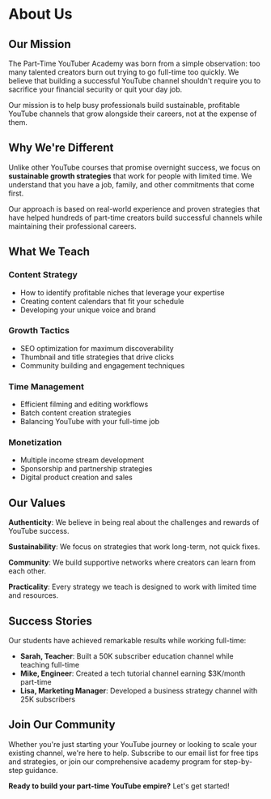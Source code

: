 # About Us

## Our Mission

The Part-Time YouTuber Academy was born from a simple observation: too many talented creators burn out trying to go full-time too quickly. We believe that building a successful YouTube channel shouldn't require you to sacrifice your financial security or quit your day job.

Our mission is to help busy professionals build sustainable, profitable YouTube channels that grow alongside their careers, not at the expense of them.

## Why We're Different

Unlike other YouTube courses that promise overnight success, we focus on **sustainable growth strategies** that work for people with limited time. We understand that you have a job, family, and other commitments that come first.

Our approach is based on real-world experience and proven strategies that have helped hundreds of part-time creators build successful channels while maintaining their professional careers.

## What We Teach

### Content Strategy
- How to identify profitable niches that leverage your expertise
- Creating content calendars that fit your schedule
- Developing your unique voice and brand

### Growth Tactics
- SEO optimization for maximum discoverability
- Thumbnail and title strategies that drive clicks
- Community building and engagement techniques

### Time Management
- Efficient filming and editing workflows
- Batch content creation strategies
- Balancing YouTube with your full-time job

### Monetization
- Multiple income stream development
- Sponsorship and partnership strategies
- Digital product creation and sales

## Our Values

**Authenticity**: We believe in being real about the challenges and rewards of YouTube success.

**Sustainability**: We focus on strategies that work long-term, not quick fixes.

**Community**: We build supportive networks where creators can learn from each other.

**Practicality**: Every strategy we teach is designed to work with limited time and resources.

## Success Stories

Our students have achieved remarkable results while working full-time:

- **Sarah, Teacher**: Built a 50K subscriber education channel while teaching full-time
- **Mike, Engineer**: Created a tech tutorial channel earning $3K/month part-time
- **Lisa, Marketing Manager**: Developed a business strategy channel with 25K subscribers

## Join Our Community

Whether you're just starting your YouTube journey or looking to scale your existing channel, we're here to help. Subscribe to our email list for free tips and strategies, or join our comprehensive academy program for step-by-step guidance.

**Ready to build your part-time YouTube empire?** Let's get started! 